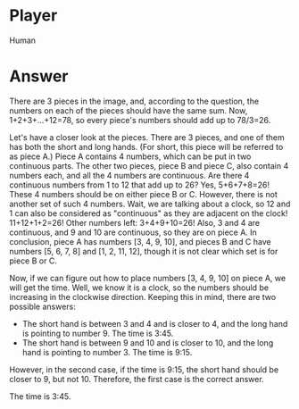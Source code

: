 # Player

Human

# Answer

There are 3 pieces in the image, and, according to the question, the numbers on each of the pieces should have the same sum.
Now, 1+2+3+...+12=78, so every piece's numbers should add up to 78/3=26.

Let's have a closer look at the pieces.
There are 3 pieces, and one of them has both the short and long hands.
(For short, this piece will be referred to as piece A.)
Piece A contains 4 numbers, which can be put in two continuous parts.
The other two pieces, piece B and piece C, also contain 4 numbers each, and all the 4 numbers are continuous.
Are there 4 continuous numbers from 1 to 12 that add up to 26?
Yes, 5+6+7+8=26!
These 4 numbers should be on either piece B or C.
However, there is not another set of such 4 numbers.
Wait, we are talking about a clock, so 12 and 1 can also be considered as "continuous" as they are adjacent on the clock!
11+12+1+2=26!
Other numbers left: 3+4+9+10=26!
Also, 3 and 4 are continuous, and 9 and 10 are continuous, so they are on piece A.
In conclusion, piece A has numbers [3, 4, 9, 10], and pieces B and C have numbers [5, 6, 7, 8] and [1, 2, 11, 12], though it is not clear which set is for piece B or C.

Now, if we can figure out how to place numbers [3, 4, 9, 10] on piece A, we will get the time.
Well, we know it is a clock, so the numbers should be increasing in the clockwise direction.
Keeping this in mind, there are two possible answers:
- The short hand is between 3 and 4 and is closer to 4, and the long hand is pointing to number 9. The time is 3:45.
- The short hand is between 9 and 10 and is closer to 10, and the long hand is pointing to number 3. The time is 9:15.

However, in the second case, if the time is 9:15, the short hand should be closer to 9, but not 10.
Therefore, the first case is the correct answer.

The time is 3:45.
